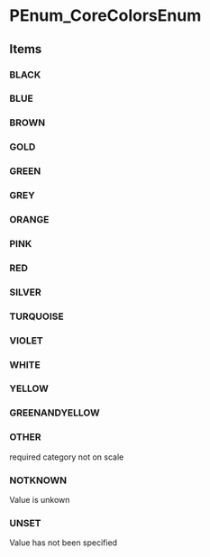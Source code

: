 # PEnum_CoreColorsEnum

## Items

### BLACK


### BLUE


### BROWN


### GOLD


### GREEN


### GREY


### ORANGE


### PINK


### RED


### SILVER


### TURQUOISE


### VIOLET


### WHITE


### YELLOW


### GREENANDYELLOW


### OTHER
required category not on scale

### NOTKNOWN
Value is unkown

### UNSET
Value has not been specified
